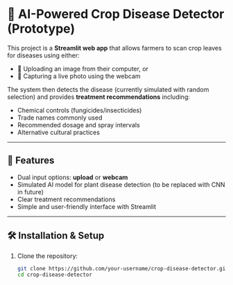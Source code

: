 # 🌱 AI-Powered Crop Disease Detector (Prototype)

This project is a **Streamlit web app** that allows farmers to scan crop leaves for diseases using either:
- 📂 Uploading an image from their computer, or
- 📸 Capturing a live photo using the webcam

The system then detects the disease (currently simulated with random selection) and provides **treatment recommendations** including:
- Chemical controls (fungicides/insecticides)
- Trade names commonly used
- Recommended dosage and spray intervals
- Alternative cultural practices

---

## 🚀 Features
- Dual input options: **upload** or **webcam**
- Simulated AI model for plant disease detection (to be replaced with CNN in future)
- Clear treatment recommendations
- Simple and user-friendly interface with Streamlit

---

## 🛠 Installation & Setup

1. Clone the repository:
   ```bash
   git clone https://github.com/your-username/crop-disease-detector.git
   cd crop-disease-detector

